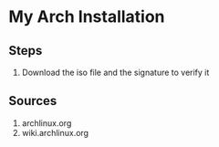 # My Arch Installation
## Steps
1. Download the iso file and the signature to verify it
## Sources
1. archlinux.org
2. wiki.archlinux.org